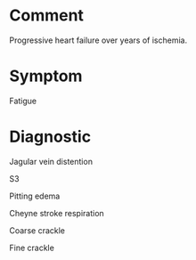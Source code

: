 # Comment

Progressive heart failure over years of ischemia.

# Symptom

Fatigue

# Diagnostic

Jagular vein distention

S3

Pitting edema

Cheyne stroke respiration

Coarse crackle

Fine crackle
